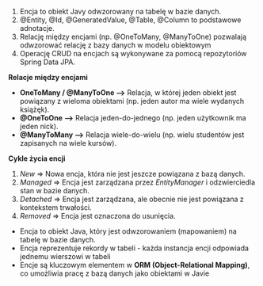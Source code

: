 1. Encja to obiekt Javy odwzorowany na tabelę w bazie danych.
2. @Entity, @Id, @GeneratedValue, @Table, @Column to podstawowe adnotacje.
3. Relację między encjami (np. @OneToMany, @ManyToOne) pozwalają odwzorować relację z bazy danych w modelu obiektowym
4. Operację CRUD na encjach są wykonywane za pomocą repozytoriów Spring Data JPA.

**Relacje między encjami**
- **OneToMany / @ManyToOne -->** Relacja, w której jeden obiekt jest powiązany z wieloma obiektami (np. jeden autor ma wiele wydanych książęk).
- **@OneToOne -->** Relacja jeden-do-jednego (np. jeden użytkownik ma jeden nick).
- **@ManyToMany -->** Relacja wiele-do-wielu (np. wielu studentów jest zapisanych na wiele kursów).

**Cykle życia encji**
1. *New* => Nowa encja, która nie jest jeszcze powiązana z bazą danych.
2. *Managed* => Encja jest zarządzana przez *EntityManager* i odzwierciedla stan w bazie danych.
3. *Detached* => Encja jest zarządzana, ale obecnie nie jest powiązana z kontekstem trwałości.
4. *Removed* => Encja jest oznaczona do usunięcia.

- Encja to obiekt Java, który jest odwzorowaniem (mapowaniem) na tabelę w bazie danych.
- Encja reprezentuje rekordy w tabeli - każda instancja encji odpowiada jednemu wierszowi w tabeli
- Encje są kluczowym elementem w **ORM (Object-Relational Mapping)**, co umożliwia pracę z bazą danych jako obiektami w Javie